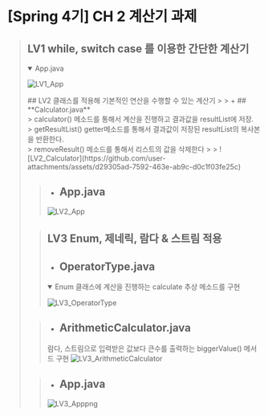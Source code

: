 # [Spring 4기] CH 2 계산기 과제

> ## LV1 while, switch case 를 이용한 간단한 계산기
> <details open>
> <summary>App.java</summary>
>
> ![LV1_App](https://github.com/user-attachments/assets/42e1bbb4-bd89-4f47-b38f-60fa1e2925a1)
> </details>
> ## LV2 클래스를 적용해 기본적인 연산을 수행할 수 있는 계산기
>>
>> + ## **Calculator.java**<br>
>>   calculator() 메소드를 통해서 계산을 진행하고 결과값을 resultList에 저장.<br>
>>   getResultList() getter메소드를 통해서 결과값이 저장된 resultList의 복사본을 반환한다.<br>
>>   removeResult() 메소드를 통해서 리스트의 값을 삭제한다
>>
>>   ![LV2_Calculator](https://github.com/user-attachments/assets/d29305ad-7592-463e-ab9c-d0c1f03fe25c)
>
>>  + ## **App.java**<br>
>>  ![LV2_App](https://github.com/user-attachments/assets/7bca3e16-5888-44ed-ba00-3aa3674fc968)
>
>> ## LV3 Enum, 제네릭, 람다 & 스트림 적용
>> + ## **OperatorType.java**<br>
>><details open>
>> <summary>Enum 클래스에 계산을 진행하는 calculate 추상 메소드를 구현</summary>
>>
>>![LV3_OperatorType](https://github.com/user-attachments/assets/dc5bfa95-47f0-4a1e-a815-2111cb8993e4)
>></details>
>
>> + ## **ArithmeticCalculator.java**<br>
>> 람다, 스트림으로 입력받은 값보다 큰수를 출력하는 biggerValue() 메서드 구현
>>![LV3_ArithmeticCalculator](https://github.com/user-attachments/assets/1769aea1-aee0-4a02-9ea6-265f2d6b264a)
>
>> + ## **App.java**<br>
>>![LV3_Apppng](https://github.com/user-attachments/assets/469d885f-8607-4e4c-8ac5-f99bf9daaff0)
